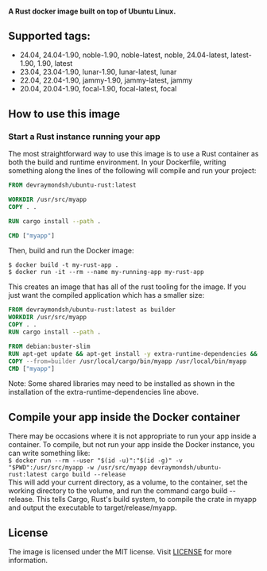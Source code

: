 #### A Rust docker image built on top of Ubuntu Linux.

## Supported tags:

- 24.04, 24.04-1.90, noble-1.90, noble-latest, noble, 24.04-latest, latest-1.90, 1.90, latest
- 23.04, 23.04-1.90, lunar-1.90, lunar-latest, lunar
- 22.04, 22.04-1.90, jammy-1.90, jammy-latest, jammy
- 20.04, 20.04-1.90, focal-1.90, focal-latest, focal

## How to use this image

### Start a Rust instance running your app

The most straightforward way to use this image is to use a Rust container as both the build and runtime environment. In your Dockerfile, writing something along the lines of the following will compile and run your project:

```Dockerfile
FROM devraymondsh/ubuntu-rust:latest

WORKDIR /usr/src/myapp
COPY . .

RUN cargo install --path .

CMD ["myapp"]
```

Then, build and run the Docker image:

`$ docker build -t my-rust-app .`<br />
`$ docker run -it --rm --name my-running-app my-rust-app`

This creates an image that has all of the rust tooling for the image. If you just want the compiled application which has a smaller size:

```Dockerfile
FROM devraymondsh/ubuntu-rust:latest as builder
WORKDIR /usr/src/myapp
COPY . .
RUN cargo install --path .

FROM debian:buster-slim
RUN apt-get update && apt-get install -y extra-runtime-dependencies && rm -rf /var/lib/apt/lists/*
COPY --from=builder /usr/local/cargo/bin/myapp /usr/local/bin/myapp
CMD ["myapp"]
```

Note: Some shared libraries may need to be installed as shown in the installation of the extra-runtime-dependencies line above.

## Compile your app inside the Docker container

There may be occasions where it is not appropriate to run your app inside a container. To compile, but not run your app inside the Docker instance, you can write something like:<br />
`$ docker run --rm --user "$(id -u)":"$(id -g)" -v "$PWD":/usr/src/myapp -w /usr/src/myapp devraymondsh/ubuntu-rust:latest cargo build --release`<br />
This will add your current directory, as a volume, to the container, set the working directory to the volume, and run the command cargo build --release. This tells Cargo, Rust's build system, to compile the crate in myapp and output the executable to target/release/myapp.

## License

The image is licensed under the MIT license. Visit [LICENSE](https://github.com/devraymondsh/ubuntu-rust/blob/main/LICENSE) for more information.
